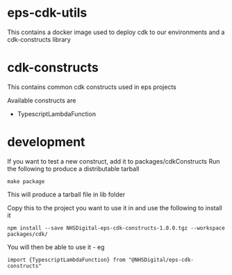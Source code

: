 # eps-cdk-utils

This contains a docker image used to deploy cdk to our environments and a cdk-constructs library

# cdk-constructs

This contains common cdk constructs used in eps projects

Available constructs are

- TypescriptLambdaFunction

# development

If you want to test a new construct, add it to packages/cdkConstructs
Run the following to produce a distributable tarball
```
make package
```
This will produce a tarball file in lib folder

Copy this to the project you want to use it in and use the following to install it

```
npm install --save NHSDigital-eps-cdk-constructs-1.0.0.tgz --workspace packages/cdk/ 
```

You will then be able to use it - eg
```
import {TypescriptLambdaFunction} from "@NHSDigital/eps-cdk-constructs"
```
